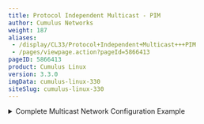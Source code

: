 ```yaml
---
title: Protocol Independent Multicast - PIM
author: Cumulus Networks
weight: 187
aliases:
 - /display/CL33/Protocol+Independent+Multicast+++PIM
 - /pages/viewpage.action?pageId=5866413
pageID: 5866413
product: Cumulus Linux
version: 3.3.0
imgData: cumulus-linux-330
siteSlug: cumulus-linux-330
---
```

<details>

Protocol Independent Multicast (PIM) is a multicast control plane
protocol, that advertises multicast sources and receivers over a routed
layer 3 network. Layer 3 multicast relies on PIM to advertise
information about multicast capable routers and the location of
multicast senders and receivers. For this reason, multicast cannot be
sent through a routed network without PIM.

PIM has two modes of operation: Sparse Mode (PIM-SM) and Dense Mode
(PIM-DM).

{{%notice note%}}

Cumulus Linux only supports PIM Sparse Mode.

{{%/notice%}}

## PIM Overview</span>

{{% imgOld 0 %}}

| Network Element                                   | Description                                                                                                                                                                                                                                                                                                |
| ------------------------------------------------- | ---------------------------------------------------------------------------------------------------------------------------------------------------------------------------------------------------------------------------------------------------------------------------------------------------------- |
| First Hop Router (FHR)                            | The FHR is the first router attached closest to the source. The FHR is responsible for the PIM register process. Each multicast source will have a single FHR.                                                                                                                                             |
| Last Hop Router (LHR)                             | The LHR is the last router in the path, attached to an interested multicast receiver. There is a single LHR for each network subnet with an interested receiver, however multicast groups can have multiple LHRs throughout the network.                                                                   |
| Rendezvous Point (RP)                             | The RP allows for the discovery of multicast sources and multicast receivers. The RP is responsible for sending PIM Register Stop messages to FHRs.                                                                                                                                                        |
| PIM Shared Tree (RP Tree) or (\*,G) Tree          | The Shared Tree is the multicast tree rooted at the RP. When receivers wish to join a multicast group, messages are sent along the shared tree towards the RP.                                                                                                                                             |
| PIM Shortest Path Tree (SPT) or (S,G) Tree        | The SPT is the multicast tree rooted at the multicast source for a given group. Each multicast source will have a unique SPT. The SPT may match the RP Tree, but this is not a requirement. The SPT represents the most efficient way to send multicast traffic from a source to the interested receivers. |
| Outgoing Interface (OIF)                          | The Outgoing interface indicates the interface a PIM or multicast packet should be sent on. OIFs are the interfaces towards the multicast receivers.                                                                                                                                                       |
| Incoming Interface (IIF)                          | The Incoming Interface indicates the interface a PIM or multicast packet should be received on. IIFs can be the interfaces towards the multicast, or towards the RP.                                                                                                                                       |
| Reverse Path Forwarding Interface (RPF Interface) | Reverse Path Forwarding is the unicast route towards a source or receiver.                                                                                                                                                                                                                                 |
| Multicast Route (mroute)                          | A multicast route indicates the multicast source and multicast group as well as associated OIFs, IIFs, and RPF information.                                                                                                                                                                                |
| Star-G mroute (\*,G)                              | The (\*,G) mroute represents the RP Tree. The \* is a wildcard indicating any multicast source. The G is the multicast group. An example (\*,G) would be (\*, 239.1.2.9).                                                                                                                                  |
| S-G mroute (S,G)                                  | This is the mroute representing the SPT. The S is the multicast source IP. The G is the multicast group. An example (S,G) would be (10.1.1.1, 239.1.2.9).                                                                                                                                                  |

### PIM Messages</span>

<table>
<colgroup>
<col style="width: 50%" />
<col style="width: 50%" />
</colgroup>
<thead>
<tr class="header">
<th><p>PIM Message</p></th>
<th><p>Description</p></th>
</tr>
</thead>
<tbody>
<tr class="odd">
<td><p>PIM Hello</p></td>
<td><p>PIM hellos announce the presence of a multicast router on a segment. PIM hellos are sent every 30 seconds by default.</p>
<pre><code>22.1.2.2 &gt; 224.0.0.13: PIMv2, length 34
 Hello, cksum 0xfdbb (correct)
 Hold Time Option (1), length 2, Value: 1m45s
 0x0000: 0069
 LAN Prune Delay Option (2), length 4, Value: 
 T-bit=0, LAN delay 500ms, Override interval 2500ms
 0x0000: 01f4 09c4
 DR Priority Option (19), length 4, Value: 1
 0x0000: 0000 0001
 Generation ID Option (20), length 4, Value: 0x2459b190
 0x0000: 2459 b190</code></pre></td>
</tr>
<tr class="even">
<td><p>PIM Join/Prune (J/P)</p></td>
<td><p>PIM J/P messages indicate the groups that a multicast router would like to receive or no longer receive. Often PIM Join/Prune messages are described as distinct message types, but are actually a single PIM message with a list of groups to join and a second list of groups to leave. PIM J/P messages can be to join or prune from the SPT or RP trees (also called (*,G) Joins or (S,G) Joins).</p>
<p>{{%notice note%}}</p>
<p>PIM Join/Prune messages are sent to PIM neighbors on individual interfaces. Join/Prune messages are never unicast.</p>
<p>{{%/notice%}}</p>
<p>{{% imgOld 1 %}}</p>
<p>This PIM Join/Prune is for group 239.1.1.9, with 1 Join and 0 Prunes for the group. Join/Prunes for multiple groups can exist in a single packet.</p>
<pre><code>21:49:59.470885 IP (tos 0x0, ttl 255, id 138, offset 0, flags [none], proto PIM (103), length 54)
 22.1.2.2 &gt; 224.0.0.13: PIMv2, length 34
 Join / Prune, cksum 0xb9e5 (correct), upstream-neighbor: 22.1.2.1
 1 group(s), holdtime: 3m30s
 group #1: 225.1.0.0, joined sources: 0, pruned sources: 1
 pruned source #1: 33.1.1.1(S)</code></pre></td>
</tr>
<tr class="odd">
<td><p>PIM Register</p></td>
<td><p>PIM register messages are unicast packets sent from a FHR destined to the RP to advertise a new multicast group. The FHR fully encapsulates the original multicast packet in a PIM register messages. The RP is responsible for decapsulating the PIM register message and forwarding it along the (*,G) tree towards the receivers.</p></td>
</tr>
<tr class="even">
<td><p>PIM Null Register</p></td>
<td><p>PIM Null Register is a special type of PIM Register message where the "Null-Register" flag is set within the packet. Null Register messages are used for a FHR to signal to an RP that a source is still sending multicast traffic. Unlike normal PIM Register messages Null Register messages do not encapsulate the original data packet.</p></td>
</tr>
<tr class="odd">
<td><p>PIM Register Stop</p></td>
<td><p>PIM Register Stop messages are sent by an RP to the FHR to indicate that PIM Register messages should no longer be sent.</p>
<pre><code>21:37:00.419379 IP (tos 0x0, ttl 255, id 24, offset 0, flags [none], proto PIM (103), length 38)
 100.1.2.1 &gt; 33.1.1.10: PIMv2, length 18
 Register Stop, cksum 0xd8db (correct) group=225.1.0.0 source=33.1.1.1</code></pre></td>
</tr>
<tr class="even">
<td><p>IGMP Membership Report (IGMP Join)</p></td>
<td><p>IGMP Membership Reports are sent by multicast receivers to tell multicast routers of their interest in a specific multicast group. IGMP Join messages trigger PIM *,G Joins. IGMP version 2 messages are sent to the All Hosts multicast address, 224.0.0.1. IGMP version 3 messages are sent to an IGMP v3 specific multicast address, 224.0.0.22.</p></td>
</tr>
<tr class="odd">
<td><p>IGMP Leave</p></td>
<td><p>IGMP Leaves tell a multicast router that a multicast receiver no longer wants the multicast group. IGMP Leave messages trigger PIM *,G Prunes.</p></td>
</tr>
</tbody>
</table>

### PIM Neighbors</span>

When PIM is configured on an interface, `PIM Hello` messages are sent to
the link local multicast group 224.0.0.13. Any other router configured
with PIM on the segment that hears the PIM Hello messages will build a
PIM neighbor with the sending device.

{{%notice note%}}

PIM neighbors are stateless. No confirmation of neighbor relationship is
exchanged between PIM endpoints.

{{%/notice%}}

## PIM Sparse Mode (PIM-SM)</span>

PIM Sparse Mode (PIM-SM) is a "pull" multicast distribution method. This
means that multicast traffic is only sent through the network if
receivers explicitly ask for it. When a receiver "pulls" multicast
traffic, the network must be periodically notified that the receiver
wishes to continue the multicast stream.

{{%notice note%}}

This behavior is in contrast to PIM Dense Mode (PIM-DM), where traffic
is flooded, and the network must be periodically notified that the
receiver wishes to stop receiving the multicast stream.

{{%/notice%}}

PIM-SM has three configuration options: Any-source Multicast (ASM),
Bi-directional Multicast (BiDir), and Source Specific Multicast (SSM):

  - Any-source Mulitcast (ASM) is the traditional, and most commonly
    deployed PIM implementation. ASM relies on Rendevous Points to
    connect multicast senders and receivers that then dynamically
    determine the shortest path through the network between source and
    receiver, to efficiently send multicast traffic.

  - Bidirectional PIM (BiDir) forwards all traffic through the multicast
    Rendezvous Point (RP), rather than tracking multicast source IPs,
    allowing for greater scale, while resulting in inefficient
    forwarding of network traffic.

  - Source Specific Multicast (SSM) requires multicast receivers to know
    exactly which source they wish to receive multicast traffic from,
    rather than relying on multicast Rendezvous Points. SSM requires the
    use of IGMPv3 on the multicast clients.

{{%notice note%}}

Cumulus Linux only supports ASM and SSM. PIM BiDir is not currently
supported.

{{%/notice%}}

### Any-source Multicast Routing</span>

Multicast routing behaves differently depending on whether the source is
sending before receivers request the multicast stream, or if a receiver
tries to join a stream before there are any sources.

#### Receiver Joins First</span>

When a receiver joins a group, an IGMP Membership Join message is sent
to the IGMPv3 multicast group, 224.0.0.22. The PIM multicast router for
the segment, listening to the IGMPv3 group, receives the IGMP Membership
Join message, and becomes an LHR for this group.

{{% imgOld 2 %}}

This creates a (\*,G) mroute, with an OIF of the interface on which the
IGMP Membership Report was received and an IIF of the RPF interface for
the RP.

The LHR generates a PIM (\*,G) Join message, and sends it from the
interface towards the RP. Each multicast router between the LHR and the
RP will build a (\*,G) mroute with the OIF being the interface on which
the PIM Join message was received and an Incoming Interface of the
Reverse Path Forwarding interface for the RP.

{{% imgOld 3 %}}

{{%notice note%}}

When the RP receives the (\*,G) Join message, it will not send any
additional PIM Join messages. The RP will maintain a (\*,G) state as
long as the receiver wishes to receive the multicast group.

{{%/notice%}}

{{%notice note%}}

Unlike multicast receivers, multicast sources do not send IGMP (or PIM)
messages to the FHR. A multicast source begins sending and the FHR will
receive the traffic and build both a (\*,G) and an (S,G) mroute. The FHR
will then begin the PIM Register process.

{{%/notice%}}

##### PIM Register Process</span>

When a First Hop Router (FHR) receives a multicast data packet from a
source, the FHR does not know if there are any interested multicast
receivers in the network. The FHR encapsulates the data packet in a
unicast PIM register message. This packet is sourced from the FHR and
destined to the RP address. The RP will build an (S,G) mroute and
decapsulate the multicast packet and forward it along the (\*,G) tree.

As the unencapsulated multicast packet travels down the (\*,G) tree
towards the interested receivers. At the same time, the RP will send a
PIM (S,G) Join towards the FHR. This will build an (S,G) state on each
multicast router between the RP and FHR.

When the FHR receives a PIM (S,G) Join, it will continue encapsulating
and sending PIM Register messages, but will also make a copy of the
packet and send it along the (S,G) mroute.

The RP then receives the multicast packet along the (S,G) tree and sends
a PIM Register Stop to the FHR to end the register process.

{{% imgOld 4 %}}

{{% imgOld 5 %}}

##### PIM SPT Switchover</span>

When the LHR receives the first multicast packet, in order to
efficiently forward traffic through the network, it will send a PIM
(S,G) Join towards the FHR. This builds the Shortest Path Tree (SPT), or
the tree that is the shortest path to the source.

When the traffic arrives over the SPT, a PIM (S,G) RPT Prune will be
sent up the Shared Tree towards the RP. This removes multicast traffic
from the shared tree; multicast data will only be sent over the SPT.

The LHR will now send both (\*,G) Joins and (S,G) RPT Prune messages
towards the RP.

1.  Create the necessary prefix-lists using the Quagga CLI:
    
        cumulus@switch:~$ sudo vtysh
        switch# configure terminal
        switch(config)# ip prefix-list ssm-range permit 232.0.0.0/8 ge 32
        switch(config)# ip prefix-list ssm-range permit 238.0.0.0/8 ge 32

2.  Configure SPT switchover for the `ssm-range` prefix-list:
    
        switch(config)# ip pim spt-switchover infinity-and-beyond prefix-list ssm-range
        switch(config)# ip prefix-list ssm-range seq 5 deny 238.0.0.0/32

The configured prefix-list can be viewed with the `show ip mroute`
command:

    cumulus@switch:~$ show ip mroute
    Source          Group           Proto  Input      Output     TTL  Uptime
    *               232.0.0.0       IGMP   swp31s0    pimreg     1    00:03:3
                                    IGMP              br1        1    00:03:38
    *               238.0.0.0       IGMP   swp31s0    br1        1    00:02:08

In the example above, `232.0.0.0` has been configured for SPT
switchover, identified by `pimreg`.

#### Sender Starts Before Receivers Join</span>

As previously mentioned, a multicast sender can send multicast data
without any additional IGMP or PIM signaling. When the FHR receives the
multicast traffic it will encapsulate it and send a PIM Register to the
Rendezvous Point (RP).

When the RP receives the PIM Register, it will build an (S,G) mroute;
however, there is no (\*,G) mroute and no interested receivers.

The RP will drop the PIM Register message and immediately send a PIM
Register Stop message to the FHR.

Receiving a PIM Register Stop without any associated PIM Joins leaves
the FHR without any outgoing interfaces. The FHR will drop this
multicast traffic until a PIM Join is received.

{{%notice note%}}

PIM Register messages are sourced from the interface that received the
multicast traffic and are destined to the RP address. The PIM Register
is not sourced from the interface towards the RP.

{{%/notice%}}

### PIM Null-Register</span>

In order to notify the RP that multicast traffic is still flowing when
the RP has no receiver, or if the RP is not on the SPT tree, the FHR
will periodically send PIM Null Register messages. The FHR sends a PIM
Register with the Null-Register flag set, but without any data. This
special PIM Register notifies the RP that a multicast source is still
sending, should any new receivers come online.

After receiving a PIM Null-Register, the RP immediately sends a PIM
Register Stop to acknowledge the reception of the PIM Null Register
message.

### PIM and ECMP</span>

PIM uses the RPF procedure to choose an upstream interface in order to
build a forwarding state. If equal-cost multipaths (ECMP) are
configured, PIM can use choose the RPF based on ECMP using hash
algorithms. The `ip pim ecmp rebalance` command can be used to rebalance
the traffic across the paths, allowing for all RPFs to be reconfigured,
even if their nexthop is still valid.

    cumulus@switch:~$ sudo vtysh
    switch# configure terminal
    switch(config)# ip pim ecmp rebalance

The `show ip pim nexthop` can be used to review which nexthop will be
selected for a specific source/group:

    cumulus@switch:~$ sudo vtysh
    switch# show ip pim nexthop 
    Number of registered addresses: 3 
    Address         Interface      Nexthop
    -------------------------------------------
    6.0.0.9         swp31s0        169.254.0.9 
    6.0.0.9         swp31s1        169.254.0.25 
    6.0.0.11        lo             0.0.0.0 
    6.0.0.10        swp31s0        169.254.0.9 
    6.0.0.10        swp31s1        169.254.0.25 

## Configuration</span>

### Getting Started</span>

PIM is included in the Quagga package. To configure PIM on a switch:

1.  Open `/etc/quagga/daemons` in a text editor.

2.  Add the following line to the end of the file to enable `pimd`, and
    save the file:
    
        zebra=yes
        pimd=yes

3.  Run the `systemctl restart` command to restart Quagga:
    
        cumulus@switch:~$ sudo systemctl restart quagga

4.  In a terminal, run the `vtysh` command to start the Quagga CLI on
    the switch.
    
        cumulus@switch:~$ sudo vtysh
        cumulus# 

5.  Run the following commands to configure the PIM interfaces:
    
        cumulus# configure terminal
        cumulus(config)# int swp1
        cumulus(config-if)# ip pim sm
    
    {{%notice note%}}
    
    PIM must be enabled on all interfaces facing multicast sources or
    multicast receivers, as well as on the interface where the RP
    address is configured.
    
    {{%/notice%}}

6.  Run the following commands to enable either IGMPv2 or IGMPv3 on the
    interfaces with hosts attached:
    
        cumulus# configure terminal
        cumulus(config)# int swp1 
        cumulus(config-if)# ip igmp version 3
    
    {{%notice note%}}
    
    IGMP must be configured on all interfaces where multicast receivers
    exist.
    
    {{%/notice%}}

7.  Configure a group mapping for a static RP:
    
        cumulus# configure terminal 
        cumulus(config)# ip pim rp 192.168.0.1 224.0.0.0/4
    
    {{%notice note%}}
    
    Each PIM-SM enabled device must configure a static RP to a group
    mapping, and all PIM-SM enabled devices must have the same RP to
    group mapping configuration.
    
    {{%/notice%}}

<summary>Complete Multicast Network Configuration Example </summary>

The following is example configuration

    RP# show run
    Building configuration...
    Current configuration:
    !
    log syslog
    ip multicast-routing
    ip pim rp 192.168.0.1 224.0.0.0/4
    username cumulus nopassword
    !
    !
    interface lo
     description RP Address interface
     ip ospf area 0.0.0.0
     ip pim sm
    !
    interface swp1
     description interface to FHR
     ip ospf area 0.0.0.0
     ip ospf network point-to-point
     ip pim sm
    !
    interface swp2
     description interface to LHR
     ip ospf area 0.0.0.0
     ip ospf network point-to-point
     ip pim sm
    !
    router ospf
     ospf router-id 192.168.0.1
    !
    line vty
    !
    end

    FHR# show run
    !
    log syslog
    ip multicast-routing
    ip pim rp 192.168.0.1 224.0.0.0/4
    username cumulus nopassword
    !
    interface bridge10.1
     description Interface to multicast source
     ip ospf area 0.0.0.0
     ip ospf network point-to-point
     ip pim sm
    !
    interface lo
     ip ospf area 0.0.0.0
     ip pim sm
    !
    interface swp49
     description interface to RP
     ip ospf area 0.0.0.0
     ip ospf network point-to-point
     ip pim sm
    !
    interface swp50
     description interface to LHR
     ip ospf area 0.0.0.0
     ip ospf network point-to-point
     ip pim sm
    !
    router ospf
     ospf router-id 192.168.1.1
    !
    line vty
    !
    end

    LHR# show run
    !
    log syslog
    ip multicast-routing
    ip pim rp 192.168.0.1 224.0.0.0/4
    username cumulus nopassword
    !
    interface bridge10.1
     description interface to multicast receivers
     ip igmp
     ip ospf area 0.0.0.0
     ip ospf network point-to-point
     ip pim sm
    !
    interface lo
     ip ospf area 0.0.0.0
     ip pim sm
    !
    interface swp49
     description interface to RP
     ip ospf area 0.0.0.0
     ip ospf network point-to-point
     ip pim sm
    !
    interface swp50
     description interface to FHR
     ip ospf area 0.0.0.0
     ip ospf network point-to-point
     ip pim sm
    !
    router ospf
     ospf router-id 192.168.2.2
    !
    line vty
    !
    end

### Source Specific Multicast Mode (SSM)</span>

The source-specific multicast method uses prefix-lists to configure a
receiver to only allow traffic to a multicast address from a single
source. This removes the need for an RP, as the source must be known
before traffic can be accepted. The default range is `232.0.0.0/8`, and
be configured by setting a prefix-list.

The example process below configures a prefix-list named `ssm-range`,
and prefix-lists permitting traffic from `230.0.0.0/8` and
`238.0.0.0/8`, for prefixes longer than 32.

{{%notice warning%}}

PIM considers `232.0.0.0/8` the default range if the ssm range is not
configured. If this default is overridden with a prefix-list, **all**
ranges that should be considered must be in the prefix-list

{{%/notice%}}

    cumulus@switch:~$ net add routing prefix-list ipv4 ssm-range permit 232.0.0.0/8 ge 32
    cumulus@switch:~$ net add routing prefix-list ipv4 ssm range permit 
    cumulus@switch:~$ net add pim ssm prefix-list ssm-range
    cumulus@switch:~$ net pending
    cumulus@switch:~$ net commit

This configuration can also be done with the Quagga CLI:

    cumulus@switch:~$ sudo vtysh
    switch# conf t
    switch(config)# ip prefix-list ssm-range seq 5 permit 238.0.0.0/8 ge 32
    switch(config)# ip pim prefix-list ssm-range
    switch(config)# exit
    switch# write mem

To view the existing prefix-lists, use the `net show ip` command:

    cumulus@switch:~S net show ip prefix-list ssm-range
    ZEBRA: ip prefix-list ssm-range: 2 entries
        seq 5 permit 232.0.0.0/8 ge 32
        seq 10 permit 238.0.0.0/8 ge 32
    OSPF: ip prefix-list ssm-range: 2 entries
        seq 5 permit 232.0.0.0/8 ge 32
        seq 10 permit 238.0.0.0/8 ge 32
    PIM: ip prefix-list ssm-range: 2 entries
        seq 5 permit 232.0.0.0/8 ge 32
        seq 10 permit 238.0.0.0/8 ge 32

### Multicast Source Discovery Protocol (MSDP)</span>

The Multicast Source Discovery Protocol (MSDP) is used to connect
multiple PIM-SM multicast domains together, using the PIM-SM RPs. By
configuring any cast RPs with the same IP address on multiple multicast
switches (primarily on the loopback interface), the PIM-SM limitation of
only one RP per multicast group is relaxed. This allows for an increase
in both failover and load-balancing throughout.

When an RP discovers a new source (typically a PIM-SM register message
via TCP), a source-active (SA) message is sent to each MSDP peer. The
peer then determines if any receivers are interested.

{{%notice note%}}

Cumulus Linux MSDP support is primarily for anycast-RP configuration,
rather than multiple multicast domains. Each MSDP peer must be
configured in a full mesh, as SA messages are not received and
re-forwarded.

{{%/notice%}}

{{%notice note%}}

Cumulus Linux currently only supports one MSDP mesh-group.

{{%/notice%}}

#### Configuration</span>

The steps below cover configuring a Cumulus switch to use the MSDP

1.  Add an anycast IP address to the loopback interface for each RP in
    the domain:
    
        cumulus@switch:$ net add loopback lo ip address 10.1.1.1/32
        cumulus@switch:$ net add loopback lo ip address 10.1.1.100/32
        cumulus@switch:$ net pending
        cumulus@switch:$ net commit

2.  On every multicast switch, configure the group to RP mapping using
    the anycast address:
    
        cumulus@switch:$ net add pim rp 100.1.1.100 224.0.0.0/4
        cumulus@switch:$ net pending
        cumulus@switch:$ net commit

3.  Log into the Quagga CLI:
    
        cumulus@switch:$ sudo vtysh

4.  Configure the MSDP mesh group for all active RPs:
    
    {{%notice note%}}
    
    The mesh group should include all RPs in the domain as members, with
    a unique address as the source. This configuration will result in
    MSDP peerings between all RPs.
    
    {{%/notice%}}
    
        switch# conf t
        switch(config)# ip msdp mesh-group cumulus source 100.1.1.1
        switch(config)# ip msdp mesh-group cumulus source 100.1.1.2
        switch(config)# ip msdp mesh-group cumulus source 100.1.1.3

5.  Inject the anycast IP address into the domain's IGP.

{{%notice note%}}

If the network is unnumbered and uses unnumbered BGP as the IGP, avoid
using the anycast IP address for establishing unicast or multicast
peerings. For PIM-SM, ensure that the unique address is used as the PIM
hello source by setting the source:

    cumulus@switch:$ sudo vtysh
    switch# conf t
    switch(config)# interface lo
    switch(config-if)# ip pim use-source 100.1.1.1

{{%/notice%}}

### Verifying PIM</span>

{{%notice note%}}

The following outputs are based on the [Cumulus Reference
Topology](https://github.com/CumulusNetworks/cldemo-vagrant) with
cldemo-pim.

{{%/notice%}}

#### Source Starts First</span>

On the FHR, an mroute is built, but the upstream state is "Prune". The
FHR flag is set on the interface receiving multicast.

Use the `show ip mroute` command to review detailed output for the FHR:

    exit01# show ip mroute
    Source          Group           Proto  Input      Output     TTL  Uptime
    172.16.5.105    239.1.1.1       none   br0        none       0    --:--:--
    !
    exit01# show ip pim upstream
    Iif Source Group State Uptime JoinTimer RSTimer KATimer RefCnt
    br0 172.16.5.105 239.1.1.1 Prune 00:07:40 --:--:-- 00:00:36 00:02:50 1
    !
    exit01# show ip pim upstream-join-desired
    Interface Source          Group           LostAssert Joins PimInclude JoinDesired EvalJD
    !
    exit01# show ip pim interface
    Interface  State          Address  PIM Nbrs           PIM DR  FHR
    br0           up       172.16.5.1         0            local    1
    swp51         up        10.1.0.17         1            local    0
    swp52         up        10.1.0.19         0            local    0
    !
    exit01# show ip pim state
    Source           Group            IIF    OIL
    172.16.5.105     239.1.1.1        br0
    !
    exit01# show ip pim int detail
    Interface : br0
    State     : up
    Address   : 172.16.5.1
    Designated Router
    -----------------
    Address   : 172.16.5.1
    Priority  : 1
    Uptime    : --:--:--
    Elections : 2
    Changes   : 0
     
    FHR - First Hop Router
    ----------------------
    239.1.1.1 : 172.16.5.105 is a source, uptime is 00:27:43

On the spine, no mroute state is created, but the `show ip pim upstream`
output includes the S,G:

    spine01# show ip mroute
    Source          Group           Proto  Input      Output     TTL  Uptime
    !
    spine01# show ip pim upstream
    Iif       Source          Group           State       Uptime   JoinTimer RSTimer   KATimer   RefCnt
    swp30     172.16.5.105    239.1.1.1       Prune       00:00:19 --:--:--  --:--:--  00:02:46       1

As a receiver joins the group, the mroute output interface on the FHR
transitions from "none" to the RPF interface of the RP:

    exit01# show ip mroute
    Source          Group           Proto  Input      Output     TTL  Uptime
    172.16.5.105    239.1.1.1       PIM    br0        swp51      1    00:05:40
    !
    exit01# show ip pim upstream
    Iif       Source          Group           State       Uptime   JoinTimer RSTimer   KATimer   RefCnt
    br0       172.16.5.105    239.1.1.1       Prune       00:48:23 --:--:--  00:00:00  00:00:37       2
    !
    exit01# show ip pim upstream-join-desired
    Interface Source          Group           LostAssert Joins PimInclude JoinDesired EvalJD
    swp51     172.16.5.105    239.1.1.1       no         yes   no         yes         yes
    !
    exit01# show ip pim state
    Source           Group            IIF    OIL
    172.16.5.105     239.1.1.1        br0    swp51

    spine01# show ip mroute
    Source          Group           Proto  Input      Output     TTL  Uptime
    *               239.1.1.1       PIM    lo         swp1       1    00:09:59
    172.16.5.105    239.1.1.1       PIM    swp30      swp1       1    00:09:59
    !
    spine01# show ip pim upstream
    Iif       Source          Group           State       Uptime   JoinTimer RSTimer   KATimer   RefCnt
    lo        *               239.1.1.1       Joined      00:10:01 00:00:59  --:--:--  --:--:--       1
    swp30     172.16.5.105    239.1.1.1       Joined      00:00:01 00:00:59  --:--:--  00:02:35       1
    !
    spine01# show ip pim upstream-join-desired
    Interface Source          Group           LostAssert Joins PimInclude JoinDesired EvalJD
    swp1      *               239.1.1.1       no         yes   no         yes         yes
    !
    spine01# show ip pim state
    Source           Group            IIF    OIL
    *                239.1.1.1        lo     swp1
    172.16.5.105     239.1.1.1        swp30  swp1

#### Receiver Joins First</span>

On the LHR attached to the receiver:

    leaf01# show ip mroute
    Source          Group           Proto  Input      Output     TTL  Uptime
    *               239.2.2.2       IGMP   swp51      br0        1    00:01:19
    !
    leaf01# show ip pim local-membership
    Interface Address         Source          Group           Membership
    br0       172.16.1.1      *               239.2.2.2       INCLUDE
    !
    leaf01# show ip pim state
    Source           Group            IIF    OIL
    *                239.2.2.2        swp51  br0
    !
    leaf01# show ip pim upstream
    Iif       Source          Group           State       Uptime   JoinTimer RSTimer   KATimer   RefCnt
    swp51     *               239.2.2.2       Joined      00:02:07 00:00:53  --:--:--  --:--:--       1
    !
    leaf01# show ip pim upstream-join-desired
    Interface Source          Group           LostAssert Joins PimInclude JoinDesired EvalJD
    br0       *               239.2.2.2       no         no    yes        yes         yes
    !
    leaf01# show ip igmp groups
    Interface Address         Group           Mode Timer    Srcs V Uptime
    br0       172.16.1.1      239.2.2.2       EXCL 00:04:02    1 3 00:04:12
    !
    leaf01# show ip igmp sources
    Interface Address         Group           Source          Timer Fwd Uptime
    br0       172.16.1.1      239.2.2.2       *               03:54   Y 00:04:21

On the RP:

    spine01# show ip mroute
    Source          Group           Proto  Input      Output     TTL  Uptime
    *               239.2.2.2       PIM    lo         swp1       1    00:00:03
    !
    spine01# show ip pim state
    Source           Group            IIF    OIL
    *                239.2.2.2        lo     swp1
    !
    spine01# show ip pim upstream
    Iif       Source          Group           State       Uptime   JoinTimer RSTimer   KATimer   RefCnt
    lo        *               239.2.2.2       Joined      00:05:17 00:00:43  --:--:--  --:--:--       1
    !
    spine01# show ip pim upstream-join-desired
    Interface Source          Group           LostAssert Joins PimInclude JoinDesired EvalJD
    swp1      *               239.2.2.2       no         yes   no         yes         yes

## Troubleshooting PIM</span>

### FHR Stuck in Registering Process</span>

When a multicast source starts, the FHR sends unicast PIM register
messages from the RPF interface towards the source. After the PIM
register is received by the RP, a `PIM register stop` message is sent
from the RP to the FHR to end the register process. If an issue with
this communication, the FHR will remain stuck in the registering
process, which can result in high CPU, as PIM register packets are
generated by the FHR CPU, and sent to the RP CPU.

To assess this issue:

  - Review the FHR. The output interface of `pimreg` can be seen here.
    If this does not change to an interface within a few seconds, the
    FHR is likely stuck.
    
        exit01# show ip mroute
        Source          Group           Proto  Input      Output     TTL  Uptime
        172.16.5.105    239.2.2.3       PIM    br0        pimreg     1    00:03:59

To troubleshoot the issue:

1.  Validate that the FHR can reach the RP. If the RP and FHR can not
    communicate, the Registration process will fail:
    
        cumulus@exit01:~$ ping 10.0.0.21 -I br0
        PING 10.0.0.21 (10.0.0.21) from 172.16.5.1 br0: 56(84) bytes of data.
        ^C
        --- 10.0.0.21 ping statistics ---
        4 packets transmitted, 0 received, 100% packet loss, time 3000ms

2.  On the RP, use `tcpdump` to see if the PIM Register packets are
    arriving:
    
        cumulus@spine01:~$ sudo tcpdump -i swp30
        tcpdump: verbose output suppressed, use -v or -vv for full protocol decode
        listening on swp30, link-type EN10MB (Ethernet), capture size 262144 bytes
        23:33:17.524982 IP 172.16.5.1 > 10.0.0.21: PIMv2, Register, length 66

3.  If PIM Registration packets are being received, verify that they are
    seen by PIM by issuing `debug pim packets` from within Quagga:
    
        cumulus@spine01:~$ sudo vtysh -c "debug pim packets"
        PIM Packet debugging is on
         
        cumulus@spine01:~$ sudo tail /var/log/quagga/quagga.log
        2016/10/19 23:46:51 PIM: Recv PIM REGISTER packet from 172.16.5.1 to 10.0.0.21 on swp30: ttl=255 pim_version=2 pim_msg_size=64 checksum=a681

4.  Repeat the process on the FHR to see if PIM Register Stop messages
    are being received on the FHR and passed to the PIM process:
    
        cumulus@exit01:~$ sudo tcpdump -i swp51
        23:58:59.841625 IP 172.16.5.1 > 10.0.0.21: PIMv2, Register, length 28
        23:58:59.842466 IP 10.0.0.21 > 172.16.5.1: PIMv2, Register Stop, length 18
         
        cumulus@exit01:~$ sudo vtysh -c "debug pim packets"
        PIM Packet debugging is on
         
        cumulus@exit01:~$ sudo tail -f /var/log/quagga/quagga.log
        2016/10/19 23:59:38 PIM: Recv PIM REGSTOP packet from 10.0.0.21 to 172.16.5.1 on swp51: ttl=255 pim_version=2 pim_msg_size=18 checksum=5a39

### No \*,G Is Built on LHR</span>

The most common reason for a \*,G to not be built on a LHR is for both
PIM **and** IGMP to not be enabled on an interface facing a receiver.

    leaf01# show run
    !
    interface br0
     ip igmp
     ip ospf area 0.0.0.0
     ip pim sm

To troubleshoot this issue:

1.  If both PIM and IGMP are enabled, ensure that IGMPv3 Joins are being
    sent by the receiver:
    
        cumulus@leaf01:~$ sudo tcpdump -i br0 igmp
        tcpdump: verbose output suppressed, use -v or -vv for full protocol decode
        listening on br0, link-type EN10MB (Ethernet), capture size 262144 bytes
        00:03:55.789744 IP 172.16.1.101 > igmp.mcast.net: igmp v3 report, 1 group record(s)

### No mroute Created on FHR</span>

To troubleshoot this issue:

1.  Verify that multicast traffic is being received:
    
        cumulus@exit01:~$ sudo tcpdump -i br0
        tcpdump: verbose output suppressed, use -v or -vv for full protocol decode
        listening on br0, link-type EN10MB (Ethernet), capture size 262144 bytes
        00:11:52.944745 IP 172.16.5.105.51570 > 239.2.2.9.1000: UDP, length 9

2.  Verify that PIM is configured on the interface facing the source:
    
        exit01# show run
        !
        interface br0
         ip ospf area 0.0.0.0
         ip pim sm
    
    1.  If PIM is configured, verify that the RPF interface for the
        source matches the interface the multicast traffic is received
        on:
        
            exit01# show ip rpf 172.16.5.105
            Routing entry for 172.16.5.0/24 using Multicast RIB
              Known via "connected", distance 0, metric 0, best
              * directly connected, br0

3.  Verify that an RP is configured for the multicast group:
    
        exit01# show ip pim rp-info
        RP address       group/prefix-list   OIF         I am RP
        10.0.0.21        224.0.0.0/4         swp51       no

### No S,G on RP for an Active Group</span>

An RP will not build an mroute when there are no active receivers for a
multicast group, even though the mroute was created on the FHR:

    spine01# show ip mroute
    Source          Group           Proto  Input      Output     TTL  Uptime
    spine01#

    exit01# show ip mroute
    Source          Group           Proto  Input      Output     TTL  Uptime
    172.16.5.105    239.2.2.9       none   br0        none       0    --:--:--

This is expected behavior. The active source can be seen on the RP with
`show ip pim upstream`:

    spine01# show ip pim upstream
    Iif       Source          Group           State       Uptime   JoinTimer RSTimer   KATimer   RefCnt
    swp30     172.16.5.105    239.2.2.9       Prune       00:08:03 --:--:--  --:--:--  00:02:20       1
    !
    spine01# show ip mroute
    Source          Group           Proto  Input      Output     TTL  Uptime
    spine01#

### No mroute Entry Present in Hardware</span>

Please verify that the hardware IP multicast entry is the maximum value
already, using the `cl-resource-query` command:

    cumulus@switch:~$ cl-resource-query  | grep Mcast
       Total Mcast Routes:         450,   0% of maximum value    450

For Mellanox chipsets, please refer to [TCAM Resource Profiles for
Mellanox Switches](Routing.html#src-5866425_Routing-tcam).

### Verify MSDP Session State</span>

Run the following commands to verify the state of MSDP sessions:

    switch# show ip msdp mesh-group 
    Mesh group : pod1
      Source : 100.1.1.1
      Member                 State
      100.1.1.2        established
      100.1.1.3        established
    spine-1# show ip msdp peer       
    Peer                       Local        State    Uptime   SaCnt
    100.1.1.2              100.1.1.1  established  00:07:21       0
    100.1.1.3              100.1.1.1  established  00:07:21       0
    spine-1# 

### View the Active Sources</span>

Review the active sources learned locally (via PIM registers) and from
MSDP peers:

    switch# show ip msdp sa   
    Source                     Group               RP  Local  SPT    Uptime
    44.1.11.2              239.1.1.1        100.1.1.1      n    n  00:00:40
    44.1.11.2              239.1.1.2        100.1.1.1      n    n  00:00:25
    spine-2# 

## Caveats and Errata</span>

  - Cumulus Linux 3.2.0 only supports PIM Sparse Mode - Any-source
    Multicast (PIM-SM ASM) and Source-specific Multicast (SSM). Dense
    Mode and Bidirectional Multicast are not supported.

  - S,G mroutes are not built on routers that are not the Rendezvous
    Point (RP) or the First-hop Router (FHR). S,G PIM Joins will be
    sent, but only \*,G mroutes are built. As a result, all traffic will
    flow over the \*,G tree, similar to PIM Bidirectional Multicast.

  - Non-native forwarding (register decapsulation) is not supported.
    Initial packet loss is expected while the PIM \*,G tree is built
    from the Rendezvous Point (RP) to the First-hop Router (FHR) to
    trigger native forwarding.

  - Cumulus Linux does not currently build an S,G mroute when forwarding
    over an \*,G tree.

<article id="html-search-results" class="ht-content" style="display: none;">

</article>

<footer id="ht-footer">

</footer>

</details>
